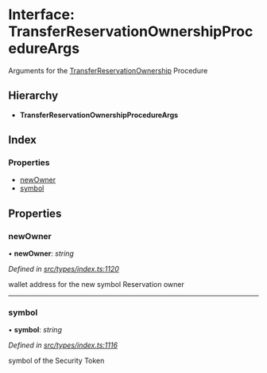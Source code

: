 # Interface: TransferReservationOwnershipProcedureArgs

Arguments for the [TransferReservationOwnership](../enums/_types_index_.proceduretype.md#transferreservationownership) Procedure

## Hierarchy

- **TransferReservationOwnershipProcedureArgs**

## Index

### Properties

- [newOwner](_types_index_.transferreservationownershipprocedureargs.md#newowner)
- [symbol](_types_index_.transferreservationownershipprocedureargs.md#symbol)

## Properties

### newOwner

• **newOwner**: _string_

_Defined in [src/types/index.ts:1120](https://github.com/PolymathNetwork/polymath-sdk/blob/d80c6e9/src/types/index.ts#L1120)_

wallet address for the new symbol Reservation owner

---

### symbol

• **symbol**: _string_

_Defined in [src/types/index.ts:1116](https://github.com/PolymathNetwork/polymath-sdk/blob/d80c6e9/src/types/index.ts#L1116)_

symbol of the Security Token

